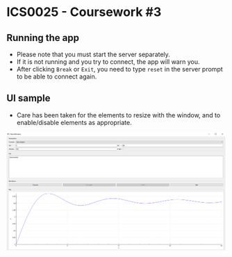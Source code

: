 # ICS0025 - Coursework #3

## Running the app

- Please note that you must start the server separately. 
- If it is not running and you try to connect, the app will warn you.
- After clicking `Break` or `Exit`, you need to type `reset`  in the server prompt to be able to connect again.
 
## UI sample

- Care has been taken for the elements to resize with the window, and to enable/disable elements as appropriate.
  
![](full.PNG)